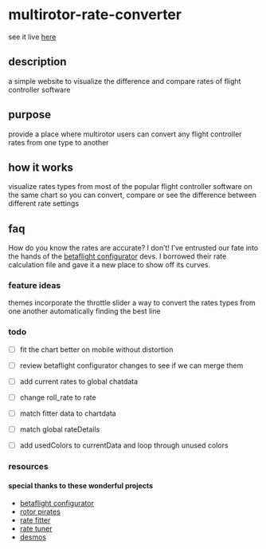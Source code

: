 # multirotor-rate-converter

see it live [here](https://rates.metamarc.com/)

## description
a simple website to visualize the difference and compare rates of flight controller software

## purpose
provide a place where multirotor users can convert any flight controller rates from one type to another

## how it works
visualize rates types from most of the popular flight controller software on the same chart so you can convert, compare or see the difference between different rate settings

## faq
How do you know the rates are accurate? I don’t! I’ve entrusted our fate into the hands of the [betaflight configurator](https://github.com/betaflight/betaflight-configurator) devs. I borrowed their rate calculation file and gave it a new place to show off its curves. 

### feature ideas
themes
incorporate the throttle slider
a way to convert the rates types from one another automatically finding the best line

### todo
- [ ] fit the chart better on mobile without distortion
- [ ] review betaflight configurator changes to see if we can merge them
- [ ] add current rates to global chatdata
- [ ] change roll_rate to rate
- [ ] match fitter data to chartdata
- [ ] match global rateDetails
- [ ] add usedColors to currentData and loop through unused colors


### resources

#### special thanks to these wonderful projects
* [betaflight configurator](https://github.com/betaflight/betaflight-configurator)
* [rotor pirates](https://github.com/apocolipse/RotorPirates)
* [rate fitter](https://github.com/yhgillet/rateconv/tree/8e9cc846f63971820bb77f1069e79271c08e2ff2)
* [rate tuner](https://github.com/Dadibom/Rate-Tuner/tree/de57d61d8307b29d8ac6a9a926aa719ddf3d605b)
* [desmos](https://www.desmos.com/calculator/r5pkxlxhtb?fbclid=IwAR0DfRnnfMaYSUXF5g7moEjfHlwCOi84iq9WMOUaOhVQwauY-ggFDh-KpSY)